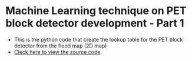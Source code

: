 # Machine Learning technique on PET block detector development - Part 1
  
-  This is the python code that create the lookup table for the PET block detector from the flood map (2D map)
-  [Cleck here to view the source code](https://github.com/yzhang3000/Machine-Learning-Technique-on-PET-block-detector-development-Part1/python/PET_detector_block_01.ipynb ).

 
